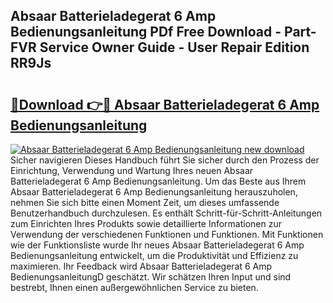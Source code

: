 ## Absaar Batterieladegerat 6 Amp Bedienungsanleitung PDf Free Download - Part-FVR Service Owner Guide - User Repair Edition RR9Js

# <h2><a href="http://df0yj07.blite.top/?on=Absaar+Batterieladegerat+6+Amp+Bedienungsanleitung">🔗Download 👉🔴 Absaar Batterieladegerat 6 Amp Bedienungsanleitung</a></h2>

[![Absaar Batterieladegerat 6 Amp Bedienungsanleitung new download](https://i.imgur.com/lujVjoI.png)](http://df0yj07.blite.top/?on=Absaar+Batterieladegerat+6+Amp+Bedienungsanleitung)
Sicher navigieren Dieses Handbuch führt Sie sicher durch den Prozess der Einrichtung, Verwendung und Wartung Ihres neuen Absaar Batterieladegerat 6 Amp Bedienungsanleitung. Um das Beste aus Ihrem Absaar Batterieladegerat 6 Amp Bedienungsanleitung herauszuholen, nehmen Sie sich bitte einen Moment Zeit, um dieses umfassende Benutzerhandbuch durchzulesen. Es enthält Schritt-für-Schritt-Anleitungen zum Einrichten Ihres Produkts sowie detaillierte Informationen zur Verwendung der verschiedenen Funktionen und Funktionen. Mit Funktionen wie der Funktionsliste wurde Ihr neues Absaar Batterieladegerat 6 Amp Bedienungsanleitung entwickelt, um die Produktivität und Effizienz zu maximieren. Ihr Feedback wird Absaar Batterieladegerat 6 Amp BedienungsanleitungD geschätzt. Wir schätzen Ihren Input und sind bestrebt, Ihnen einen außergewöhnlichen Service zu bieten.
